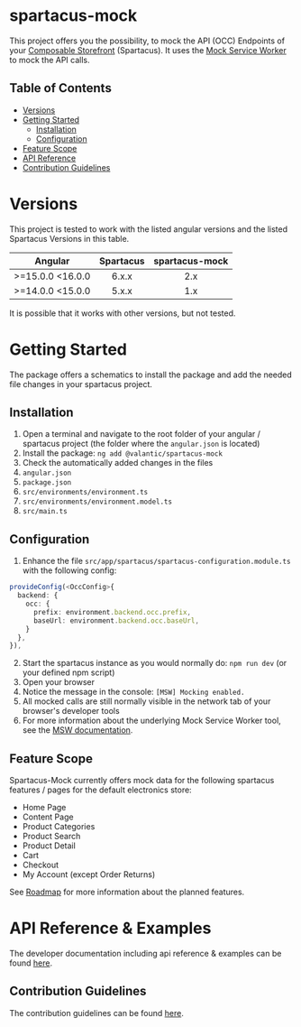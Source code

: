 # spartacus-mock

This project offers you the possibility, to mock the API (OCC) Endpoints of your [Composable Storefront](https://github.com/SAP/spartacus) (Spartacus).
It uses the [Mock Service Worker](https://mswjs.io/) to mock the API calls.

## Table of Contents

- [Versions](#versions)
- [Getting Started](#getting-started)
  - [Installation](#installation)
  - [Configuration](#configuration)
- [Feature Scope](#feature-scope)
- [API Reference](#api-reference--examples)
- [Contribution Guidelines](#contribution-guidelines)

# Versions

This project is tested to work with the listed angular versions and the listed Spartacus Versions in this table.

| Angular          | Spartacus | spartacus-mock |
| ---------------- | :-------: | :------------: |
| >=15.0.0 <16.0.0 |   6.x.x   |      2.x       |
| >=14.0.0 <15.0.0 |   5.x.x   |      1.x       |

It is possible that it works with other versions, but not tested.

# Getting Started

The package offers a schematics to install the package and add the needed file changes in your spartacus project.

## Installation

1. Open a terminal and navigate to the root folder of your angular / spartacus project (the folder where the `angular.json` is located)
2. Install the package: `ng add @valantic/spartacus-mock`
3. Check the automatically added changes in the files
4. `angular.json`
5. `package.json`
6. `src/environments/environment.ts`
7. `src/environments/environment.model.ts`
8. `src/main.ts`

## Configuration

1. Enhance the file `src/app/spartacus/spartacus-configuration.module.ts` with the following config:

```ts
provideConfig(<OccConfig>{
  backend: {
    occ: {
      prefix: environment.backend.occ.prefix,
      baseUrl: environment.backend.occ.baseUrl,
    }
  },
}),
```

2. Start the spartacus instance as you would normally do: `npm run dev` (or your defined npm script)
3. Open your browser
4. Notice the message in the console: `[MSW] Mocking enabled.`
5. All mocked calls are still normally visible in the network tab of your browser's developer tools
6. For more information about the underlying Mock Service Worker tool, see the [MSW documentation](https://mswjs.io/docs/api/rest).

## Feature Scope

Spartacus-Mock currently offers mock data for the following spartacus features / pages for the default electronics store:

- Home Page
- Content Page
- Product Categories
- Product Search
- Product Detail
- Cart
- Checkout
- My Account (except Order Returns)

See [Roadmap](../../docs/roadmap.md) for more information about the planned features.

# API Reference & Examples

The developer documentation including api reference & examples can be found [here](../../docs/README.md).

## Contribution Guidelines

The contribution guidelines can be found [here](../../CONTRIBUTING.md).
